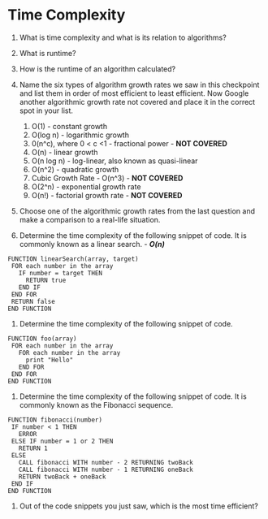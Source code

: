 # Time Complexity

1. What is time complexity and what is its relation to algorithms?
1. What is runtime?
1. How is the runtime of an algorithm calculated?
1. Name the six types of algorithm growth rates we saw in this checkpoint and list them in order of most efficient to least efficient. Now Google another algorithmic growth rate not covered and place it in the correct spot in your list.
   1. O(1) - constant growth
   1. O(log n) - logarithmic growth
   1. 0(n^c), where 0 < c <1 - fractional power - **NOT COVERED**
   1. O(n) - linear growth
   1. O(n log n) - log-linear, also known as quasi-linear
   1. O(n^2) - quadratic growth
   1. Cubic Growth Rate - O(n^3) - **NOT COVERED**
   1. O(2^n) - exponential growth rate
   1. O(n!) - factorial growth rate - **NOT COVERED**
1. Choose one of the algorithmic growth rates from the last question and make a comparison to a real-life situation.


1. Determine the time complexity of the following snippet of code. It is commonly known as a linear search. - ***O(n)***

```
FUNCTION linearSearch(array, target)
 FOR each number in the array
   IF number = target THEN
     RETURN true
   END IF
 END FOR
 RETURN false
END FUNCTION
```

1. Determine the time complexity of the following snippet of code.

```
FUNCTION foo(array)
 FOR each number in the array
   FOR each number in the array
     print "Hello"
   END FOR
 END FOR
END FUNCTION
```

1. Determine the time complexity of the following snippet of code. It is commonly known as the Fibonacci sequence.

```
FUNCTION fibonacci(number)
 IF number < 1 THEN
   ERROR
 ELSE IF number = 1 or 2 THEN
   RETURN 1
 ELSE
   CALL fibonacci WITH number - 2 RETURNING twoBack
   CALL fibonacci WITH number - 1 RETURNING oneBack
   RETURN twoBack + oneBack
 END IF
END FUNCTION
```

1. Out of the code snippets you just saw, which is the most time efficient?
